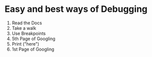 # Easy and best ways of Debugging

1. Read the Docs
2. Take a walk
3. Use Breakpoints
4. 5th Page of Googling
5. Print ("here")
6. 1st Page of Googling

